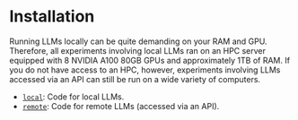 # Installation

Running LLMs locally can be quite demanding on your RAM and GPU. Therefore, all experiments involving local LLMs ran on
an HPC server equipped with 8 NVIDIA A100 80GB GPUs and approximately 1TB of RAM. If you do not have access to an HPC,
however, experiments involving LLMs accessed via an API can still be run on a wide variety of computers.

- [`local`](local): Code for local LLMs.
- [`remote`](remote): Code for remote LLMs (accessed via an API).
